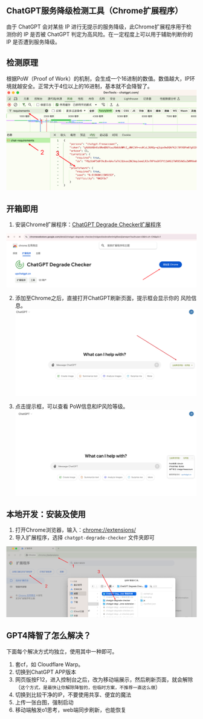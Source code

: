 ## ChatGPT服务降级检测工具（Chrome扩展程序）
由于 ChatGPT 会对某些 IP 进行无提示的服务降级，此Chrome扩展程序用于检测你的 IP 是否被 ChatGPT 判定为高风险。在一定程度上可以用于辅助判断你的 IP 是否遭到服务降级。

## 检测原理
根据PoW（Proof of Work）的机制，会生成一个16进制的数值。数值越大，IP环境就越安全。正常大于4位以上的16进制，基本就不会降智了。
![ChatGPT-Degrade-Checker-5](ChatGPT-Degrade-Checker-5.png)

## 开箱即用

1. 安装Chrome扩展程序：[ChatGPT Degrade Checker扩展程序](https://chromewebstore.google.com/detail/chatgpt-degrade-checker/inidgeckbobnafenlmlgfbeoijiamepm?authuser=0&hl=zh-CN)

![ChatGPT-Degrade-Checker-1](ChatGPT-Degrade-Checker-1.png)

2. 添加至Chrome之后，直接打开ChatGPT刷新页面，提示框会显示你的 风险信息。
![ChatGPT-Degrade-Checker-2](ChatGPT-Degrade-Checker-2.jpg)

3. 点击提示框，可以查看 PoW信息和IP风险等级。
![ChatGPT-Degrade-Checker-4](ChatGPT-Degrade-Checker-4.jpg)


## 本地开发：安装及使用

1. 打开Chrome浏览器，输入：[chrome://extensions/](chrome://extensions/)
2. 导入扩展程序，选择 `chatgpt-degrade-checker` 文件夹即可

![本地导入Chrome扩展](ChatGPT-Degrade-Checker-6.png)

## GPT4降智了怎么解决？
下面每个解决方式均独立，使用其中一种即可。
1. 套cf，如 Cloudflare Warp。
2. 切换到ChatGPT APP版本
3. 网页版按F12，进入控制台之后，改为移动端展示，然后刷新页面，就会解除（`这个方式，是最快让你解除降智的，但临时方案，不推荐一直这么做`）
4. 切换到比较干净的IP，不要使用共享、便宜的魔法
5. 上传一张白图，强制启动
6. 移动端触发o1思考，web端同步刷新，也能恢复
